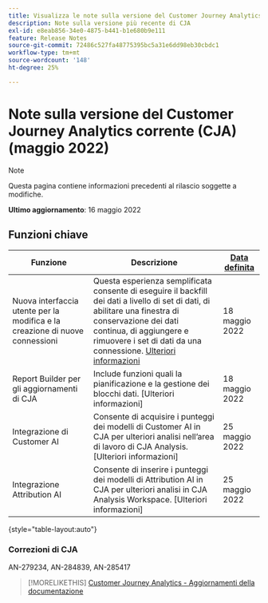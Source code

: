 ```yaml
---
title: Visualizza le note sulla versione del Customer Journey Analytics corrente
description: Note sulla versione più recente di CJA
exl-id: e8eab856-34e0-4875-b441-b1e680b9e111
feature: Release Notes
source-git-commit: 72486c527fa48775395bc5a31e6dd98eb30cbdc1
workflow-type: tm+mt
source-wordcount: '148'
ht-degree: 25%

---
```


# Note sulla versione del Customer Journey Analytics corrente (CJA) (maggio 2022)

>[!NOTE]
>
>Questa pagina contiene informazioni precedenti al rilascio soggette a modifiche.

**Ultimo aggiornamento**: 16 maggio 2022

## Funzioni chiave

| Funzione | Descrizione | [Data definita](/help/release-notes/releases.md) |
| ----------- | ---------- | ----- |
| Nuova interfaccia utente per la modifica e la creazione di nuove connessioni | Questa esperienza semplificata consente di eseguire il backfill dei dati a livello di set di dati, di abilitare una finestra di conservazione dei dati continua, di aggiungere e rimuovere i set di dati da una connessione. [Ulteriori informazioni](/help/connections/create-connection.md) | 18 maggio 2022 |
| Report Builder per gli aggiornamenti di CJA | Include funzioni quali la pianificazione e la gestione dei blocchi dati. [Ulteriori informazioni] | 18 maggio 2022 |
| Integrazione di Customer AI | Consente di acquisire i punteggi dei modelli di Customer AI in CJA per ulteriori analisi nell’area di lavoro di CJA Analysis. [Ulteriori informazioni] | 25 maggio 2022 |
| Integrazione Attribution AI | Consente di inserire i punteggi dei modelli di Attribution AI in CJA per ulteriori analisi in CJA Analysis Workspace. [Ulteriori informazioni] | 25 maggio 2022 |

{style=&quot;table-layout:auto&quot;}

### Correzioni di CJA

AN-279234, AN-284839, AN-285417

>[!MORELIKETHIS]
>[Customer Journey Analytics - Aggiornamenti della documentazione](/help/release-notes/doc-changes.md)
